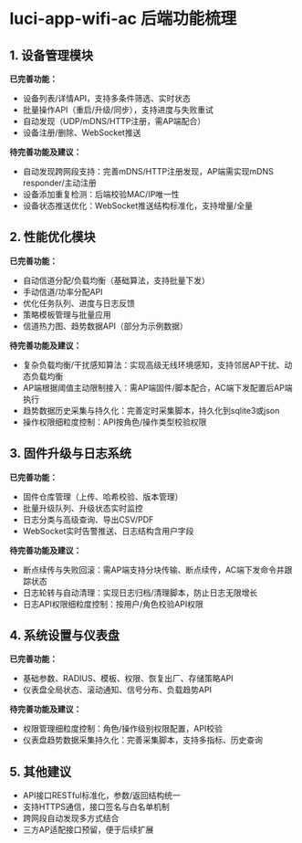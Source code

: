 # luci-app-wifi-ac 后端功能梳理

## 1. 设备管理模块

**已完善功能：**
- 设备列表/详情API，支持多条件筛选、实时状态
- 批量操作API（重启/升级/同步），支持进度与失败重试
- 自动发现（UDP/mDNS/HTTP注册，需AP端配合）
- 设备注册/删除、WebSocket推送

**待完善功能及建议：**
- 自动发现跨网段支持：完善mDNS/HTTP注册发现，AP端需实现mDNS responder/主动注册
- 设备添加重复检测：后端校验MAC/IP唯一性
- 设备状态推送优化：WebSocket推送结构标准化，支持增量/全量

## 2. 性能优化模块

**已完善功能：**
- 自动信道分配/负载均衡（基础算法，支持批量下发）
- 手动信道/功率分配API
- 优化任务队列、进度与日志反馈
- 策略模板管理与批量应用
- 信道热力图、趋势数据API（部分为示例数据）

**待完善功能及建议：**
- 复杂负载均衡/干扰感知算法：实现高级无线环境感知，支持邻居AP干扰、动态负载均衡
- AP端根据阈值主动限制接入：需AP端固件/脚本配合，AC端下发配置后AP端执行
- 趋势数据历史采集与持久化：完善定时采集脚本，持久化到sqlite3或json
- 操作权限细粒度控制：API按角色/操作类型校验权限

## 3. 固件升级与日志系统

**已完善功能：**
- 固件仓库管理（上传、哈希校验、版本管理）
- 批量升级队列、升级状态实时监控
- 日志分类与高级查询、导出CSV/PDF
- WebSocket实时告警推送、日志结构含用户字段

**待完善功能及建议：**
- 断点续传与失败回滚：需AP端支持分块传输、断点续传，AC端下发命令并跟踪状态
- 日志轮转与自动清理：实现日志归档/清理脚本，防止日志无限增长
- 日志API权限细粒度控制：按用户/角色校验API权限

## 4. 系统设置与仪表盘

**已完善功能：**
- 基础参数、RADIUS、模板、权限、恢复出厂、存储策略API
- 仪表盘全局状态、滚动通知、信号分布、负载趋势API

**待完善功能及建议：**
- 权限管理细粒度控制：角色/操作级别权限配置，API校验
- 仪表盘趋势数据采集持久化：完善采集脚本，支持多指标、历史查询

## 5. 其他建议

- API接口RESTful标准化，参数/返回结构统一
- 支持HTTPS通信，接口签名与白名单机制
- 跨网段自动发现多方式结合
- 三方AP适配接口预留，便于后续扩展

